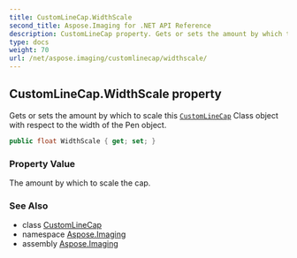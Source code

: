 ```yaml
---
title: CustomLineCap.WidthScale
second_title: Aspose.Imaging for .NET API Reference
description: CustomLineCap property. Gets or sets the amount by which to scale this CustomLineCap Class object with respect to the width of the Pen object
type: docs
weight: 70
url: /net/aspose.imaging/customlinecap/widthscale/
---
```

## CustomLineCap.WidthScale property

Gets or sets the amount by which to scale this [`CustomLineCap`](../) Class object with respect to the width of the Pen object.

```csharp
public float WidthScale { get; set; }
```

### Property Value

The amount by which to scale the cap.

### See Also

* class [CustomLineCap](../)
* namespace [Aspose.Imaging](../../customlinecap/)
* assembly [Aspose.Imaging](../../../)



